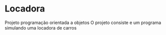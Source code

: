 # Locadora
Projeto programação orientada a objetos
O  projeto consiste e um programa simulando uma locadora de carros
